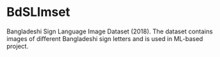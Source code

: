 # BdSLImset
Bangladeshi Sign Language Image Dataset (2018). The dataset contains images of different Bangladeshi sign letters and is used in ML-based project.
